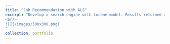 ```yaml
---
title: "Job Recommendation with ALS"
excerpt: "Develop a search engine with Lucene model. Results returned are ranked using tf-idf score. Users provide relevance feedback to improve the effectiveness of the information retrieved.
<br/>
![](/images/500x300.png)
"
collection: portfolio
---
```


